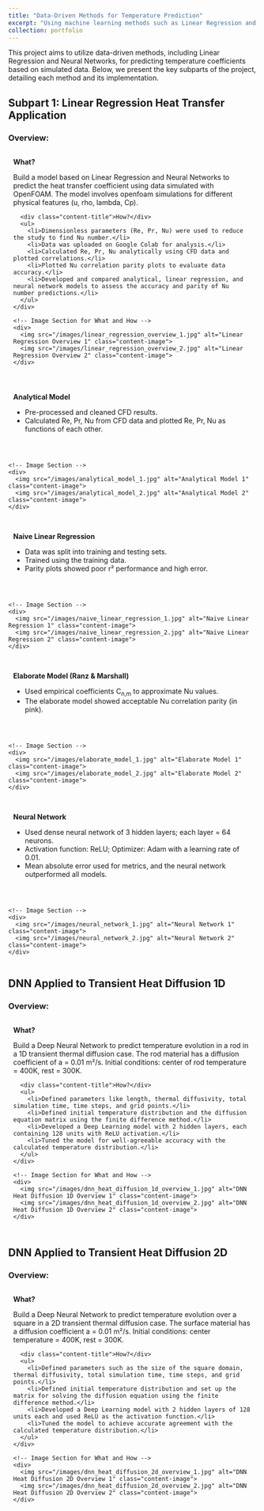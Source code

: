 ```yaml
---
title: "Data-Driven Methods for Temperature Prediction"
excerpt: "Using machine learning methods such as Linear Regression and Neural Networks to predict temperature in heat transfer applications.<br/><img src='/images/temperature_prediction_thumbnail.jpg'>"
collection: portfolio
---
```


<style>
  .subpart-container {
    margin-top: 20px;
  }
  .content-row {
    display: grid;
    grid-template-columns: 2fr; /* Single column for stacked images */
    gap: 20px;
    align-items: center;
    margin-bottom: 20px;
  }
  .content-text {
    padding: 10px;
  }
  .content-image {
    max-width: 100%;
    height: auto;
    border-radius: 8px;
    margin-top: 10px;
  }
  .content-title {
    font-weight: bold;
    margin-bottom: 10px;
  }
</style>


This project aims to utilize data-driven methods, including Linear Regression and Neural Networks, for predicting temperature coefficients based on simulated data. Below, we present the key subparts of the project, detailing each method and its implementation.

## Subpart 1: Linear Regression Heat Transfer Application

### Overview:
<div class="subpart-container">
  <div class="content-row">
    <!-- Text Section for What and How -->
    <div class="content-text">
      <div class="content-title">What?</div>
      <p>Build a model based on Linear Regression and Neural Networks to predict the heat transfer coefficient using data simulated with OpenFOAM. The model involves openfoam simulations for different physical features (u, rho, lambda, Cp).</p>

      <div class="content-title">How?</div>
      <ul>
        <li>Dimensionless parameters (Re, Pr, Nu) were used to reduce the study to find Nu number.</li>
        <li>Data was uploaded on Google Colab for analysis.</li>
        <li>Calculated Re, Pr, Nu analytically using CFD data and plotted correlations.</li>
        <li>Plotted Nu correlation parity plots to evaluate data accuracy.</li>
        <li>Developed and compared analytical, linear regression, and neural network models to assess the accuracy and parity of Nu number predictions.</li>
      </ul>
    </div>

    <!-- Image Section for What and How -->
    <div>
      <img src="/images/linear_regression_overview_1.jpg" alt="Linear Regression Overview 1" class="content-image">
      <img src="/images/linear_regression_overview_2.jpg" alt="Linear Regression Overview 2" class="content-image">
    </div>
  </div>
</div>


<div class="subpart-container">
  <div class="content-row">
    <!-- Text Section -->
    <div class="content-text">
      <div class="content-title">Analytical Model</div>
      <ul>
        <li>Pre-processed and cleaned CFD results.</li>
        <li>Calculated Re, Pr, Nu from CFD data and plotted Re, Pr, Nu as functions of each other.</li>
      </ul>
    </div>

    <!-- Image Section -->
    <div>
      <img src="/images/analytical_model_1.jpg" alt="Analytical Model 1" class="content-image">
      <img src="/images/analytical_model_2.jpg" alt="Analytical Model 2" class="content-image">
    </div>
  </div>
</div>


<div class="subpart-container">
  <div class="content-row">
    <!-- Text Section -->
    <div class="content-text">
      <div class="content-title">Naive Linear Regression</div>
      <ul>
        <li>Data was split into training and testing sets.</li>
        <li>Trained using the training data.</li>
        <li>Parity plots showed poor r² performance and high error.</li>
      </ul>
    </div>

    <!-- Image Section -->
    <div>
      <img src="/images/naive_linear_regression_1.jpg" alt="Naive Linear Regression 1" class="content-image">
      <img src="/images/naive_linear_regression_2.jpg" alt="Naive Linear Regression 2" class="content-image">
    </div>
  </div>
</div>

 
<div class="subpart-container">
  <div class="content-row">
    <!-- Text Section -->
    <div class="content-text">
      <div class="content-title">Elaborate Model (Ranz & Marshall)</div>
      <ul>
        <li>Used empirical coefficients C<sub>n,m</sub> to approximate Nu values.</li>
        <li>The elaborate model showed acceptable Nu correlation parity (in pink).</li>
      </ul>
    </div>

    <!-- Image Section -->
    <div>
      <img src="/images/elaborate_model_1.jpg" alt="Elaborate Model 1" class="content-image">
      <img src="/images/elaborate_model_2.jpg" alt="Elaborate Model 2" class="content-image">
    </div>
  </div>
</div>

 
<div class="subpart-container">
  <div class="content-row">
    <!-- Text Section -->
    <div class="content-text">
      <div class="content-title">Neural Network</div>
      <ul>
        <li>Used dense neural network of 3 hidden layers; each layer = 64 neurons.</li>
        <li>Activation function: ReLU; Optimizer: Adam with a learning rate of 0.01.</li>
        <li>Mean absolute error used for metrics, and the neural network outperformed all models.</li>
      </ul>
    </div>

    <!-- Image Section -->
    <div>
      <img src="/images/neural_network_1.jpg" alt="Neural Network 1" class="content-image">
      <img src="/images/neural_network_2.jpg" alt="Neural Network 2" class="content-image">
    </div>
  </div>
</div>

## DNN Applied to Transient Heat Diffusion 1D

### Overview:
<div class="subpart-container">
  <div class="content-row">
    <!-- Text Section for What and How -->
    <div class="content-text">
      <div class="content-title">What?</div>
      <p>Build a Deep Neural Network to predict temperature evolution in a rod in a 1D transient thermal diffusion case. The rod material has a diffusion coefficient of a = 0.01 m²/s. Initial conditions: center of rod temperature = 400K, rest = 300K.</p>

      <div class="content-title">How?</div>
      <ul>
        <li>Defined parameters like length, thermal diffusivity, total simulation time, time steps, and grid points.</li>
        <li>Defined initial temperature distribution and the diffusion equation matrix using the finite difference method.</li>
        <li>Developed a Deep Learning model with 2 hidden layers, each containing 128 units with ReLU activation.</li>
        <li>Tuned the model for well-agreeable accuracy with the calculated temperature distribution.</li>
      </ul>
    </div>

    <!-- Image Section for What and How -->
    <div>
      <img src="/images/dnn_heat_diffusion_1d_overview_1.jpg" alt="DNN Heat Diffusion 1D Overview 1" class="content-image">
      <img src="/images/dnn_heat_diffusion_1d_overview_2.jpg" alt="DNN Heat Diffusion 1D Overview 2" class="content-image">
    </div>
  </div>
</div>

## DNN Applied to Transient Heat Diffusion 2D

### Overview:
<div class="subpart-container">
  <div class="content-row">
    <!-- Text Section for What and How -->
    <div class="content-text">
      <div class="content-title">What?</div>
      <p>Build a Deep Neural Network to predict temperature evolution over a square in a 2D transient thermal diffusion case. The surface material has a diffusion coefficient a = 0.01 m²/s. Initial conditions: center temperature = 400K, rest = 300K.</p>

      <div class="content-title">How?</div>
      <ul>
        <li>Defined parameters such as the size of the square domain, thermal diffusivity, total simulation time, time steps, and grid points.</li>
        <li>Defined initial temperature distribution and set up the matrix for solving the diffusion equation using the finite difference method.</li>
        <li>Developed a Deep Learning model with 2 hidden layers of 128 units each and used ReLU as the activation function.</li>
        <li>Tuned the model to achieve accurate agreement with the calculated temperature distribution.</li>
      </ul>
    </div>

    <!-- Image Section for What and How -->
    <div>
      <img src="/images/dnn_heat_diffusion_2d_overview_1.jpg" alt="DNN Heat Diffusion 2D Overview 1" class="content-image">
      <img src="/images/dnn_heat_diffusion_2d_overview_2.jpg" alt="DNN Heat Diffusion 2D Overview 2" class="content-image">
    </div>
  </div>
</div>


